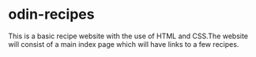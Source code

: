 # odin-recipes
This is a basic recipe website with the use of HTML and CSS.The website will consist of a main index page which will have links to a few recipes.

